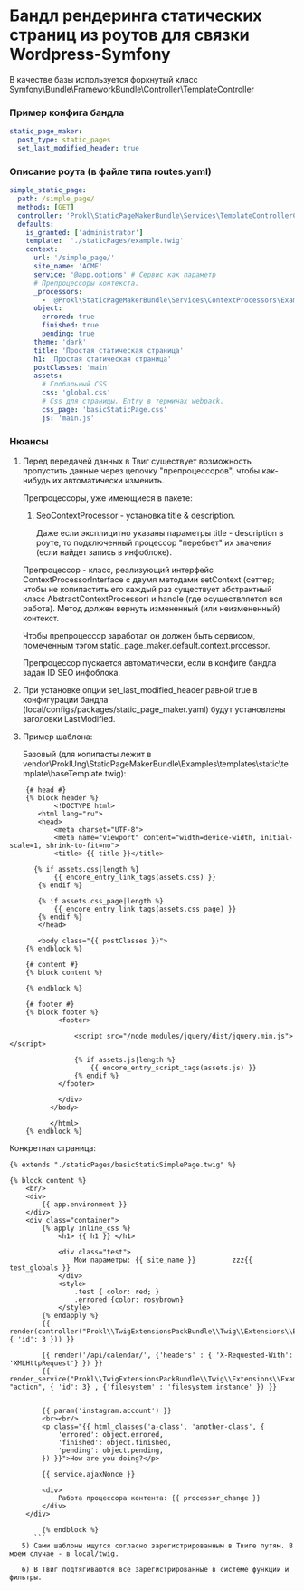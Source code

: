 # Бандл рендеринга статических страниц из роутов для связки Wordpress-Symfony

В качестве базы используется форкнутый класс Symfony\Bundle\FrameworkBundle\Controller\TemplateController

### Пример конфига бандла

```yaml
static_page_maker:
  post_type: static_pages
  set_last_modified_header: true
```

### Описание роута (в файле типа routes.yaml)

```yaml
simple_static_page:
  path: /simple_page/
  methods: [GET]
  controller: 'Prokl\StaticPageMakerBundle\Services\TemplateControllerContainerAware::templateAction'
  defaults:
    is_granted: ['administrator']
    template:  './staticPages/example.twig'
    context:
      url: '/simple_page/'
      site_name: 'ACME'
      service: '@app.options' # Сервис как параметр
      # Препроцессоры контекста.
      _processors:
        - '@Prokl\StaticPageMakerBundle\Services\ContextProcessors\ExampleContextProcessor'
      object:
        errored: true
        finished: true
        pending: true
      theme: 'dark'
      title: 'Простая статическая страница'
      h1: 'Простая статическая страница'
      postClasses: 'main'
      assets:
        # Глобальный CSS
        css: 'global.css'
        # Сss для страницы. Entry в терминах webpack.
        css_page: 'basicStaticPage.css'
        js: 'main.js'

```

### Нюансы

1) Перед передачей данных в Твиг существует возможность пропустить данные через цепочку
"препроцессоров", чтобы как-нибудь их автоматически изменить.
    
   Препроцессоры, уже имеющиеся в пакете:
   
    1) SeoContextProcessor - установка title & description. 
        
       Даже если эксплицитно указаны параметры title - description в роуте, то подключенный процессор
       "перебьет" их значения (если найдет запись в инфоблоке).
    
    Препроцессор - класс, реализующий интерфейс ContextProcessorInterface с двумя методами setContext
    (сеттер; чтобы не копипастить его каждый раз существует абстрактный класс AbstractContextProcessor) и
    handle (где осуществляется вся работа). Метод должен вернуть измененный (или неизмененный) контекст.
    
    Чтобы препроцессор заработал он должен быть сервисом, помеченным тэгом static_page_maker.default.context.processor.
    
    Препроцессор пускается автоматически, если в конфиге бандла задан ID SEO инфоблока.

2) При установке опции set_last_modified_header равной true в конфигурации бандла (local/configs/packages/static_page_maker.yaml)
   будут установлены заголовки LastModified.  
         
3) Пример шаблона:   

    Базовый (для копипасты лежит в vendor\ProklUng\StaticPageMakerBundle\Examples\templates\static\template\baseTemplate.twig):
    
```twig
    {# head #}
    {% block header %}
           <!DOCTYPE html>
       <html lang="ru">
       <head>
           <meta charset="UTF-8">
           <meta name="viewport" content="width=device-width, initial-scale=1, shrink-to-fit=no">
           <title> {{ title }}</title>
   
      {% if assets.css|length %}
           {{ encore_entry_link_tags(assets.css) }}
       {% endif %}
   
       {% if assets.css_page|length %}
           {{ encore_entry_link_tags(assets.css_page) }}
       {% endif %}
       </head>
   
       <body class="{{ postClasses }}">
    {% endblock %}
    
    {# content #}
    {% block content %}
    
    {% endblock %}
    
    {# footer #}
    {% block footer %}
            <footer>
        
                <script src="/node_modules/jquery/dist/jquery.min.js"></script>
                
                {% if assets.js|length %}
                    {{ encore_entry_script_tags(assets.js) }}
                {% endif %}
            </footer>
        
            </div>
          </body>
        
          </html>
    {% endblock %} 
```      
   
   Конкретная страница:
   
```twig
{% extends "./staticPages/basicStaticSimplePage.twig" %}

{% block content %}
    <br/>
    <div>
        {{ app.environment }}
    </div>
    <div class="container">
        {% apply inline_css %}
            <h1> {{ h1 }} </h1>

            <div class="test">
                Мои параметры: {{ site_name }}         zzz{{ test_globals }}
            </div>
            <style>
                .test { color: red; }
                .errored {color: rosybrown}
            </style>
        {% endapply %}
        {{ render(controller("Prokl\\TwigExtensionsPackBundle\\Twig\\Extensions\\Examples\\ExampleSimpleController", { 'id': 3 })) }}

        {{ render('/api/calendar/', {'headers' : { 'X-Requested-With': 'XMLHttpRequest'} }) }}
        {{ render_service("Prokl\\TwigExtensionsPackBundle\\Twig\\Extensions\\Examples\\ExampleServiceForRender", "action", { 'id': 3} , {'filesystem' : 'filesystem.instance' }) }}


        {{ param('instagram.account') }}
        <br><br/>
        <p class="{{ html_classes('a-class', 'another-class', {
            'errored': object.errored,
            'finished': object.finished,
            'pending': object.pending,
        }) }}">How are you doing?</p>

        {{ service.ajaxNonce }}

        <div>
            Работа процессора контента: {{ processor_change }}
        </div>
    </div>

        {% endblock %}
      ```  
   5) Сами шаблоны ищутся согласно зарегистрированным в Твиге путям. В моем случае - в local/twig.

   6) В Твиг подтягиваются все зарегистрированные в системе функции и фильтры.
